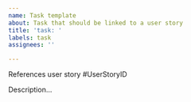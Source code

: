 ```yaml
---
name: Task template
about: Task that should be linked to a user story
title: 'task: '
labels: task
assignees: ''

---
```


References user story #UserStoryID

Description...

